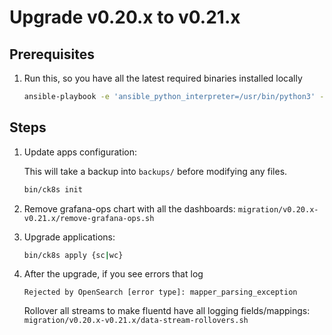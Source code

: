 # Upgrade v0.20.x to v0.21.x

## Prerequisites

1. Run this, so you have all the latest required binaries installed locally

    ```bash
    ansible-playbook -e 'ansible_python_interpreter=/usr/bin/python3' --ask-become-pass --connection local --inventory 127.0.0.1, get-requirements.yaml
    ```

## Steps

1. Update apps configuration:

    This will take a backup into `backups/` before modifying any files.

    ```bash
    bin/ck8s init
    ```

1. Remove grafana-ops chart with all the dashboards: `migration/v0.20.x-v0.21.x/remove-grafana-ops.sh`

1. Upgrade applications:

    ```bash
    bin/ck8s apply {sc|wc}
    ```

1. After the upgrade, if you see errors that log

    ```log
    Rejected by OpenSearch [error type]: mapper_parsing_exception
    ```

    Rollover all streams to make fluentd have all logging fields/mappings: `migration/v0.20.x-v0.21.x/data-stream-rollovers.sh`

